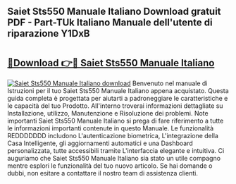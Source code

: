 ## Saiet Sts550 Manuale Italiano Download gratuit PDF - Part-TUk Italiano Manuale dell'utente di riparazione Y1DxB

# <h2><a href="http://dfajxn.blite.top/?on=Saiet+Sts550+Manuale+Italiano">🔗Download 👉🔴 Saiet Sts550 Manuale Italiano</a></h2>

[![Saiet Sts550 Manuale Italiano download](https://i.imgur.com/lujVjoI.png)](http://dfajxn.blite.top/?on=Saiet+Sts550+Manuale+Italiano)
Benvenuto nel manuale di Istruzioni per il tuo Saiet Sts550 Manuale Italiano appena acquistato. Questa guida completa è progettata per aiutarti a padroneggiare le caratteristiche e le capacità del tuo Prodotto. All'interno troverai informazioni dettagliate su Installazione, utilizzo, Manutenzione e Risoluzione dei problemi. Note importanti Saiet Sts550 Manuale Italiano si prega di fare riferimento a tutte le informazioni importanti contenute in questo Manuale. Le funzionalità REDDDDDDD includono L'autenticazione biometrica, L'integrazione della Casa Intelligente, gli aggiornamenti automatici e una Dashboard personalizzata, tutte accessibili tramite L'interfaccia elegante e intuitiva. Ci auguriamo che Saiet Sts550 Manuale Italiano sia stato un utile compagno mentre esplori le funzionalità del tuo nuovo articolo. Se hai domande o dubbi, non esitare a contattare il nostro team di assistenza clienti.

